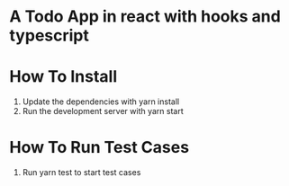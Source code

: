 # A Todo App in react with hooks and typescript

# How To Install
 1. Update the dependencies with yarn install
 2. Run the development server with yarn start
 
# How To Run Test Cases
1. Run yarn test to start test cases
